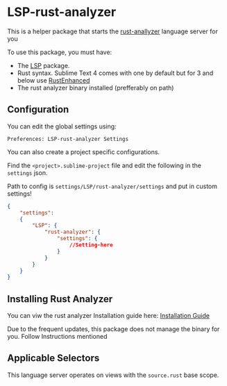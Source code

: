 # LSP-rust-analyzer

This is a helper package that starts the [rust-anallyzer](https://github.com/rust-analyzer/rust-analyzer) language server for you

To use this package, you must have:

- The [LSP](https://packagecontrol.io/packages/LSP) package.
- Rust syntax. Sublime Text 4 comes with one by default but for 3 and below use [RustEnhanced](https://packagecontrol.io/packages/Rust%20Enhanced)
- The rust analyzer binary installed (prefferably on path)

## Configuration

You can edit the global settings using:

```
Preferences: LSP-rust-analyzer Settings
```

You can also create a project specific configurations.


Find the `<project>.sublime-project` file and edit the following in the `settings` json.

Path to config is `settings/LSP/rust-analyzer/settings` and put in custom settings!

```json
{
    "settings":
    {
        "LSP": {
            "rust-analyzer": {
                "settings": {
                    //Setting-here
                }
            }
        }
    }
}
```

## Installing Rust Analyzer

You can viw the rust analyzer Installation guide here: [Installation Guide](https://rust-analyzer.github.io/manual.html#rust-analyzer-language-server-binary)

Due to the frequent updates, this package does not manage the binary for you. Follow Instructions mentioned


## Applicable Selectors

This language server operates on views with the `source.rust` base scope.

